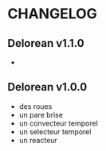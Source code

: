 # CHANGELOG

## Delorean v1.1.0

- 

## Delorean v1.0.0

- des roues
- un pare brise
- un convecteur temporel
- un selecteur temporel
- un reacteur

